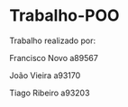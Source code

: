 # Trabalho-POO

Trabalho realizado por:

Francisco Novo a89567

João Vieira a93170

Tiago Ribeiro a93203
